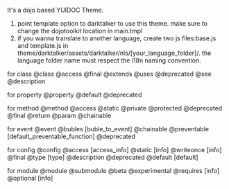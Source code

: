 It's a dojo based YUIDOC Theme.
1. point template option to darktalker to use this theme. make sure to change the dojotoolkit location in main.tmpl
2. if you wanna translate to another language, create two js files:base.js and template.js in theme/darktalker/assets/darktalker/nls/[your_language_folder]/.
the language folder name must respect the i18n naming convention.

for class
@class
@access
@final
@extends
@uses
@deprecated
@see
@description

for property
@property
@default
@deprecated

for method
@method
@access
@static
@private
@protected
@deprecated
@final
@return
@param
@chainable


for event
@event
@bubles [buble_to_event]
@chainable
@preventable [default_preventable_function]
@deprecated

for config
@config
@access [access_info]
@static [info]
@writeonce [info]
@final
@type [type]
@description
@deprecated
@default [default]

for module
@module
@submodule
@beta
@experimental
@requires [info]
@optional [info]

